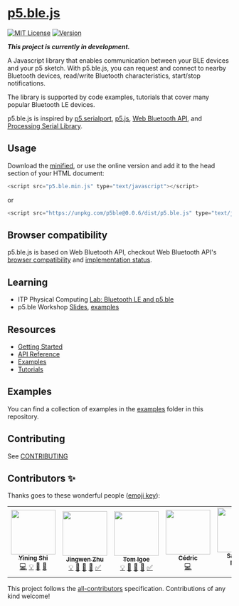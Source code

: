 # [p5.ble.js](https://itpnyu.github.io/p5ble-website/)
[![MIT License](https://img.shields.io/npm/l/express.svg?style=flat-square&registry_uri=https%3A%2F%2Fregistry.npmjs.com)](https://opensource.org/licenses/MIT) [![Version](https://img.shields.io/npm/v/p5ble.svg?style=flat-square)](https://www.npmjs.com/package/p5ble)

**_This project is currently in development._**

A Javascript library that enables communication between your BLE devices and your p5 sketch. With p5.ble.js, you can request and connect to nearby Bluetooth devices, read/write Bluetooth characteristics, start/stop notifications.

The library is supported by code examples, tutorials that cover many popular Bluetooth LE devices.

p5.ble.js is inspired by [p5.serialport](https://github.com/vanevery/p5.serialport), [p5.js](https://p5js.org/), [Web Bluetooth API](https://developer.mozilla.org/en-US/docs/Web/API/Web_Bluetooth_API), and [Processing Serial Library](https://processing.org/reference/libraries/serial/index.html).

## Usage

Download the [minified](https://unpkg.com/p5ble@latest/dist/p5.ble.min.js), or use the online version and add it to the head section of your HTML document:

```javascript
<script src="p5.ble.min.js" type="text/javascript"></script>
```
or 
```javascript
<script src="https://unpkg.com/p5ble@0.0.6/dist/p5.ble.js" type="text/javascript"></script>
```

## Browser compatibility
p5.ble.js is based on Web Bluetooth API, checkout Web Bluetooth API's [browser compatibility](https://developer.mozilla.org/en-US/docs/Web/API/Web_Bluetooth_API#Browser_compatibility) and [implementation status](https://github.com/WebBluetoothCG/web-bluetooth/blob/master/implementation-status.md).

## Learning
- ITP Physical Computing [Lab: Bluetooth LE and p5.ble](https://itp.nyu.edu/physcomp/labs/lab-bluetooth-le-and-p5-ble)
- p5.ble Workshop [Slides](https://docs.google.com/presentation/d/1qkzMBh1A0eyD_W9J3G1VoI08VGDkVDUKFC5-pi1aUbc/edit?usp=sharing), [examples](./workshop)

## Resources

- [Getting Started](https://ITPNYU.github.io/p5ble-website/docs/getstarted)
- [API Reference](https://ITPNYU.github.io/p5ble-website/docs/api)
- [Examples](https://ITPNYU.github.io/p5ble-website/docs/quick-start)
- [Tutorials](https://ITPNYU.github.io/p5ble-website/blog/)

## Examples
You can find a collection of examples in the [examples](./examples) folder in this repository.

## Contributing

See [CONTRIBUTING](CONTRIBUTING.md)

## Contributors ✨

Thanks goes to these wonderful people ([emoji key](https://allcontributors.org/docs/en/emoji-key)):

<!-- ALL-CONTRIBUTORS-LIST:START - Do not remove or modify this section -->
<!-- prettier-ignore-start -->
<!-- markdownlint-disable -->
<table>
  <tr>
    <td align="center"><a href="https://1023.io"><img src="https://avatars3.githubusercontent.com/u/8662372?v=4" width="100px;" alt=""/><br /><sub><b>Yining Shi</b></sub></a><br /><a href="https://github.com/ITPNYU/p5.ble.js/commits?author=yining1023" title="Code">💻</a> <a href="#example-yining1023" title="Examples">💡</a> <a href="https://github.com/ITPNYU/p5.ble.js/commits?author=yining1023" title="Documentation">📖</a> <a href="https://github.com/ITPNYU/p5.ble.js/issues?q=author%3Ayining1023" title="Bug reports">🐛</a></td>
    <td align="center"><a href="http://www.jingwen-zhu.com"><img src="https://avatars1.githubusercontent.com/u/5662216?v=4" width="100px;" alt=""/><br /><sub><b>Jingwen Zhu</b></sub></a><br /><a href="#example-ZhuJingwen" title="Examples">💡</a> <a href="https://github.com/ITPNYU/p5.ble.js/commits?author=ZhuJingwen" title="Documentation">📖</a> <a href="https://github.com/ITPNYU/p5.ble.js/issues?q=author%3AZhuJingwen" title="Bug reports">🐛</a> <a href="#blog-ZhuJingwen" title="Blogposts">📝</a> <a href="#tutorial-ZhuJingwen" title="Tutorials">✅</a></td>
    <td align="center"><a href="https://github.com/tigoe"><img src="https://avatars3.githubusercontent.com/u/380575?v=4" width="100px;" alt=""/><br /><sub><b>Tom Igoe</b></sub></a><br /><a href="#example-tigoe" title="Examples">💡</a> <a href="https://github.com/ITPNYU/p5.ble.js/commits?author=tigoe" title="Documentation">📖</a> <a href="https://github.com/ITPNYU/p5.ble.js/issues?q=author%3Atigoe" title="Bug reports">🐛</a> <a href="#blog-tigoe" title="Blogposts">📝</a> <a href="#tutorial-tigoe" title="Tutorials">✅</a></td>
    <td align="center"><a href="http://www.honnet.eu"><img src="https://avatars2.githubusercontent.com/u/642787?v=4" width="100px;" alt=""/><br /><sub><b>Cédric</b></sub></a><br /><a href="https://github.com/ITPNYU/p5.ble.js/commits?author=honnet" title="Code">💻</a></td>
    <td align="center"><a href="https://github.com/sandeepmistry"><img src="https://avatars1.githubusercontent.com/u/1163840?v=4" width="100px;" alt=""/><br /><sub><b>Sandeep Mistry</b></sub></a><br /><a href="#example-sandeepmistry" title="Examples">💡</a></td>
  </tr>
</table>

<!-- markdownlint-enable -->
<!-- prettier-ignore-end -->
<!-- ALL-CONTRIBUTORS-LIST:END -->

This project follows the [all-contributors](https://github.com/all-contributors/all-contributors) specification. Contributions of any kind welcome!